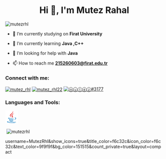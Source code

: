 <h1 align="center">Hi 👋, I'm Mutez Rahal</h1>
<p align="left"> <img src="https://komarev.com/ghpvc/?username=mutezrhl&label=Profile%20views&color=0e75b6&style=flat" alt="mutezrhl" /> </p>

- 🔭 I’m currently studying on **Firat University**

- 🌱 I’m currently learning **Java ,C++**

- 🤝 I’m looking for help with **Java**

- 📫 How to reach me **215260603@firat.edu.tr**

<h3 align="left">Connect with me:</h3>
<p align="left">
<a href="https://twitter.com/mutez_rhl" target="blank"><img align="center" src="https://raw.githubusercontent.com/rahuldkjain/github-profile-readme-generator/master/src/images/icons/Social/twitter.svg" alt="mutez_rhl" height="30" width="40" /></a>
<a href="https://instagram.com/mutez_rhl22" target="blank"><img align="center" src="https://raw.githubusercontent.com/rahuldkjain/github-profile-readme-generator/master/src/images/icons/Social/instagram.svg" alt="mutez_rhl22" height="30" width="40" /></a>
<a href="https://discord.gg/ⓜⓤⓣⓔⓩ#3177" target="blank"><img align="center" src="https://raw.githubusercontent.com/rahuldkjain/github-profile-readme-generator/master/src/images/icons/Social/discord.svg" alt="ⓜⓤⓣⓔⓩ#3177" height="30" width="40" /></a>
</p>

<h3 align="left">Languages and Tools:</h3>
<p align="left"> <a href="https://www.java.com" target="_blank" rel="noreferrer"> <img src="https://raw.githubusercontent.com/devicons/devicon/master/icons/java/java-original.svg" alt="java" width="40" height="40"/> </a> </p>

<p>&nbsp;<img align="center" src="https://github-readme-stats.vercel.app/api?username=mutezrhl&show_icons=true&locale=en" alt="mutezrhl" /></p>
username=MutezRhl&show_icons=true&title_color=f6c32c&icon_color=f6c32c&text_color=9f9f9f&bg_color=151515&count_private=true&layout=compact
